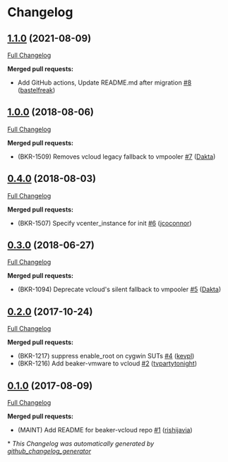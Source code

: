 # Changelog

## [1.1.0](https://github.com/voxpupuli/beaker-vcloud/tree/1.1.0) (2021-08-09)

[Full Changelog](https://github.com/voxpupuli/beaker-vcloud/compare/1.0.0...1.1.0)

**Merged pull requests:**

- Add GitHub actions, Update README.md after migration [\#8](https://github.com/voxpupuli/beaker-vcloud/pull/8) ([bastelfreak](https://github.com/bastelfreak))

## [1.0.0](https://github.com/voxpupuli/beaker-vcloud/tree/1.0.0) (2018-08-06)

[Full Changelog](https://github.com/voxpupuli/beaker-vcloud/compare/0.4.0...1.0.0)

**Merged pull requests:**

- \(BKR-1509\) Removes vcloud legacy fallback to vmpooler [\#7](https://github.com/voxpupuli/beaker-vcloud/pull/7) ([Dakta](https://github.com/Dakta))

## [0.4.0](https://github.com/voxpupuli/beaker-vcloud/tree/0.4.0) (2018-08-03)

[Full Changelog](https://github.com/voxpupuli/beaker-vcloud/compare/0.3.0...0.4.0)

**Merged pull requests:**

- \(BKR-1507\) Specify vcenter\_instance for init [\#6](https://github.com/voxpupuli/beaker-vcloud/pull/6) ([jcoconnor](https://github.com/jcoconnor))

## [0.3.0](https://github.com/voxpupuli/beaker-vcloud/tree/0.3.0) (2018-06-27)

[Full Changelog](https://github.com/voxpupuli/beaker-vcloud/compare/0.2.0...0.3.0)

**Merged pull requests:**

- \(BKR-1094\) Deprecate vcloud's silent fallback to vmpooler [\#5](https://github.com/voxpupuli/beaker-vcloud/pull/5) ([Dakta](https://github.com/Dakta))

## [0.2.0](https://github.com/voxpupuli/beaker-vcloud/tree/0.2.0) (2017-10-24)

[Full Changelog](https://github.com/voxpupuli/beaker-vcloud/compare/0.1.0...0.2.0)

**Merged pull requests:**

- \(BKR-1217\) suppress enable\_root on cygwin SUTs [\#4](https://github.com/voxpupuli/beaker-vcloud/pull/4) ([kevpl](https://github.com/kevpl))
- \(BKR-1216\) Add beaker-vmware to vcloud [\#2](https://github.com/voxpupuli/beaker-vcloud/pull/2) ([tvpartytonight](https://github.com/tvpartytonight))

## [0.1.0](https://github.com/voxpupuli/beaker-vcloud/tree/0.1.0) (2017-08-09)

[Full Changelog](https://github.com/voxpupuli/beaker-vcloud/compare/df44e4b13e3ede1d832623b54fe4acb8278543dd...0.1.0)

**Merged pull requests:**

- \(MAINT\) Add README for beaker-vcloud repo [\#1](https://github.com/voxpupuli/beaker-vcloud/pull/1) ([rishijavia](https://github.com/rishijavia))



\* *This Changelog was automatically generated by [github_changelog_generator](https://github.com/github-changelog-generator/github-changelog-generator)*
